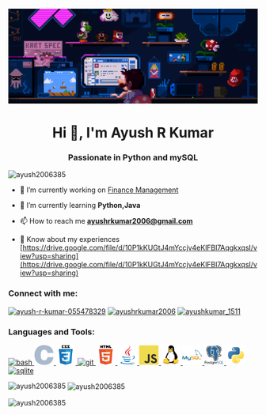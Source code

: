 ![Alt text](https://raw.githubusercontent.com/mhardik003/mhardik003/main/gifs/mario.gif)
<h1 align="center">Hi 👋, I'm Ayush R Kumar</h1>
<h3 align="center">Passionate in Python and mySQL</h3>

<p align="left"> <img src="https://komarev.com/ghpvc/?username=ayush2006385&label=Profile%20views&color=0e75b6&style=flat" alt="ayush2006385" /> </p>

- 🔭 I’m currently working on [Finance Management](https://github.com/Ayush2006385/banking)

- 🌱 I’m currently learning **Python,Java**

- 📫 How to reach me **ayushrkumar2006@gmail.com**

- 📄 Know about my experiences [https://drive.google.com/file/d/10P1kKUGtJ4mYccjv4eKlFBl7AqgkxqsI/view?usp=sharing](https://drive.google.com/file/d/10P1kKUGtJ4mYccjv4eKlFBl7AqgkxqsI/view?usp=sharing)

<h3 align="left">Connect with me:</h3>
<p align="left">
<a href="https://linkedin.com/in/ayush-r-kumar-055478329" target="blank"><img align="center" src="https://raw.githubusercontent.com/rahuldkjain/github-profile-readme-generator/master/src/images/icons/Social/linked-in-alt.svg" alt="ayush-r-kumar-055478329" height="30" width="40" /></a>
<a href="https://www.hackerrank.com/ayushrkumar2006" target="blank"><img align="center" src="https://raw.githubusercontent.com/rahuldkjain/github-profile-readme-generator/master/src/images/icons/Social/hackerrank.svg" alt="ayushrkumar2006" height="30" width="40" /></a>
<a href="https://www.leetcode.com/ayushkumar_1511" target="blank"><img align="center" src="https://raw.githubusercontent.com/rahuldkjain/github-profile-readme-generator/master/src/images/icons/Social/leet-code.svg" alt="ayushkumar_1511" height="30" width="40" /></a>
</p>

<h3 align="left">Languages and Tools:</h3>
<p align="left"> <a href="https://www.gnu.org/software/bash/" target="_blank" rel="noreferrer"> <img src="https://www.vectorlogo.zone/logos/gnu_bash/gnu_bash-icon.svg" alt="bash" width="40" height="40"/> </a> <a href="https://www.cprogramming.com/" target="_blank" rel="noreferrer"> <img src="https://raw.githubusercontent.com/devicons/devicon/master/icons/c/c-original.svg" alt="c" width="40" height="40"/> </a> <a href="https://www.w3schools.com/css/" target="_blank" rel="noreferrer"> <img src="https://raw.githubusercontent.com/devicons/devicon/master/icons/css3/css3-original-wordmark.svg" alt="css3" width="40" height="40"/> </a> <a href="https://git-scm.com/" target="_blank" rel="noreferrer"> <img src="https://www.vectorlogo.zone/logos/git-scm/git-scm-icon.svg" alt="git" width="40" height="40"/> </a> <a href="https://www.w3.org/html/" target="_blank" rel="noreferrer"> <img src="https://raw.githubusercontent.com/devicons/devicon/master/icons/html5/html5-original-wordmark.svg" alt="html5" width="40" height="40"/> </a> <a href="https://www.java.com" target="_blank" rel="noreferrer"> <img src="https://raw.githubusercontent.com/devicons/devicon/master/icons/java/java-original.svg" alt="java" width="40" height="40"/> </a> <a href="https://developer.mozilla.org/en-US/docs/Web/JavaScript" target="_blank" rel="noreferrer"> <img src="https://raw.githubusercontent.com/devicons/devicon/master/icons/javascript/javascript-original.svg" alt="javascript" width="40" height="40"/> </a> <a href="https://www.linux.org/" target="_blank" rel="noreferrer"> <img src="https://raw.githubusercontent.com/devicons/devicon/master/icons/linux/linux-original.svg" alt="linux" width="40" height="40"/> </a> <a href="https://www.mysql.com/" target="_blank" rel="noreferrer"> <img src="https://raw.githubusercontent.com/devicons/devicon/master/icons/mysql/mysql-original-wordmark.svg" alt="mysql" width="40" height="40"/> </a> <a href="https://www.postgresql.org" target="_blank" rel="noreferrer"> <img src="https://raw.githubusercontent.com/devicons/devicon/master/icons/postgresql/postgresql-original-wordmark.svg" alt="postgresql" width="40" height="40"/> </a> <a href="https://www.python.org" target="_blank" rel="noreferrer"> <img src="https://raw.githubusercontent.com/devicons/devicon/master/icons/python/python-original.svg" alt="python" width="40" height="40"/> </a> <a href="https://www.sqlite.org/" target="_blank" rel="noreferrer"> <img src="https://www.vectorlogo.zone/logos/sqlite/sqlite-icon.svg" alt="sqlite" width="40" height="40"/> </a> </p>

<p><img align="left" src="https://github-readme-stats.vercel.app/api/top-langs?username=ayush2006385&show_icons=true&locale=en&layout=compact" alt="ayush2006385" /></p>

<p>&nbsp;<img align="center" src="https://github-readme-stats.vercel.app/api?username=ayush2006385&show_icons=true&locale=en" alt="ayush2006385" /></p>

<p><img align="center" src="https://github-readme-streak-stats.herokuapp.com/?user=ayush2006385&" alt="ayush2006385" /></p>
